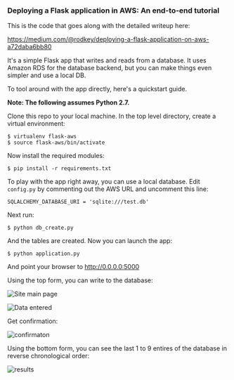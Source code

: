 ### Deploying a Flask application in AWS: An end-to-end tutorial

This is the code that goes along with the detailed writeup here:

https://medium.com/@rodkey/deploying-a-flask-application-on-aws-a72daba6bb80

It's a simple Flask app that writes and reads from a database. It uses Amazon RDS for the database backend, but you can make things even simpler and use a local DB.

To tool around with the app directly, here's a quickstart guide. 

**Note: The following assumes Python 2.7.**

Clone this repo to your local machine. In the top level directory, create a virtual environment:
```
$ virtualenv flask-aws
$ source flask-aws/bin/activate
```
Now install the required modules:
```
$ pip install -r requirements.txt
```
To play with the app right away, you can use a local database. Edit ```config.py``` by commenting out the AWS URL and uncomment this line:
```
SQLALCHEMY_DATABASE_URI = 'sqlite:///test.db'
```
Next run:
```
$ python db_create.py
```
And the tables are created.  Now you can launch the app:
```
$ python application.py
```
And point your browser to http://0.0.0.0:5000

Using the top form, you can write to the database:

![Site main page](http://i.imgur.com/2d66GIB.png)

![Data entered](http://i.imgur.com/AQWdD2Q.png)

Get confirmation:

![confirmaton](http://i.imgur.com/JtemL7a.png)

Using the bottom form, you can see the last 1 to 9 entires of the database in reverse chronological order:

![results](http://i.imgur.com/LFJeKDz.png)



